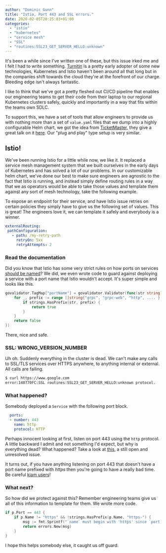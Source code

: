 ```yaml
---
author: "Dominic Gunn"
title: "Istio, Port 443 and SSL errors."
date: 2020-02-05T20:25:03+01:00
categories:
  - "istio"
  - "kubernetes"
  - "service mesh"
  - "SSL"
  - "routines:SSL23_GET_SERVER_HELLO:unknown"
---
```


It's been a while since I've written one of these, but this issue irked me and I felt I had to write something. [Turnitin](https://turnitin.com) is a pretty early adopter of some new technologies, Kubernetes and Istio haven't been around all that long but in the companies shift towards the cloud they're at the forefront of our charge. Bleeding edge isn't always fantastic.

I like to think that we've got a pretty fleshed out CI/CD pipeline that enables our engineering teams to get their code from their laptop to our regional Kubernetes clusters safely, quickly and importantly in a way that fits within the teams own SDLC. 

To support this, we have a set of tools that allow engineers to provide us with nothing more than a set of `value.yaml` files that we dump into a highly configurable Helm chart, we got the idea from [TicketMaster](https://ticketmaster.com), they give a great talk on it [here](https://www.youtube.com/watch?v=HzJ9ycX1h0c). Our "plug and play" type setup is very similar.

## Istio!

We've been running Istio for a little while now, we like it. It replaced a service mesh management system that we built ourselves in the early days of Kubernetes and has solved a lot of our problems. In our customizable helm chart, we've done our best to make sure engineers are agnostic to the fact that Istio is running, and instead simply define routing rules in a way that we as operators would be able to take those values and template them against any sort of mesh technology, take the following example.

To expose an endpoint for their service, and have Istio issue retries on certain policies they simply have to give us the following set of values. This is great! The engineers love it, we can template it safely and everybody is a winner.

```yaml
externalRouting:
 pathConfiguration:
   - path: /my-retry-path
     retryOn: 5xx
     retryAttempts: 2
```

### Read the documentation

Did you know that Istio has some very strict rules on how ports on services [should be named](https://istio.io/docs/ops/configuration/traffic-management/protocol-selection/)? We did, we even wrote code to guard against deploying a service with a port name that Istio wouldn't accept. It's super simple and looks like this.

```go
govalidator.TagMap["portName"] = govalidator.Validator(func(str string) bool {
    for _, prefix := range []string{"grpc", "grpc-web", "http", .... } {
        if strings.HasPrefix(str, prefix) {
            return true
        }
    }
    return false
})
```

There, nice and safe.

### SSL: WRONG_VERSION_NUMBER

Uh oh. Suddenly everything in the cluster is dead. We can't make any calls to SSL/TLS services over HTTPS anywhere, to anything internal or external. All calls are failing.

```bash
$ curl https://www.google.com
error:140770FC:SSL routines:SSL23_GET_SERVER_HELLO:unknown protocol.
```

### What happened? 

Somebody deployed a `Service` with the following port block.

```yaml
  ports:
  - number: 443
    name: http
    protocol: HTTP
```

Perhaps innocent looking at first, listen on port 443 using the `http` protocol. A little backward I admit and not something I'd expect, but why is everything dead? What happened? Take a look at [this](https://github.com/istio/istio/issues/16458), a still open and unresolved issue. 

It turns out, if you have anything listening on port 443 that doesn't have a port name prefixed with _https_ then you're going to have a really bad time. Be careful [kiam users](https://github.com/uswitch/kiam/blob/master/helm/kiam/templates/server-service.yaml#L38)!

### What next?

So how did we protect against this? Remember engineering teams give us all of this information to template for them. We wrote more code.

```go
if p.Port == 443 {
    if p.Name != "https" && !strings.HasPrefix(p.Name, "https-") {
        msg := fmt.Sprintf("`name` must begin with 'https' since `port` is 443 but is '%s'", p.Name)
        return errors.New(msg)
    }
}
```

I hope this helps somebody else, it caught us off guard.